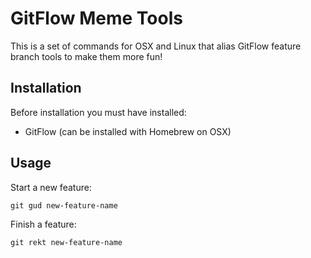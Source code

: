 # GitFlow Meme Tools

This is a set of commands for OSX and Linux that alias GitFlow feature branch tools to make them more fun!

## Installation

Before installation you must have installed:
- GitFlow (can be installed with Homebrew on OSX)

## Usage

Start a new feature:
```
git gud new-feature-name
```

Finish a feature:
```
git rekt new-feature-name
```

